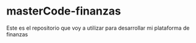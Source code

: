 # masterCode-finanzas
Este es el repositorio que voy a utilizar para desarrollar mi plataforma de finanzas
